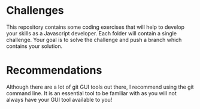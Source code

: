 # Challenges
This repository contains some coding exercises that will help to develop your skills as a Javascript developer. Each folder will contain a single challenge. Your goal is to solve the challenge and push a branch which contains your solution. 

# Recommendations
Although there are a lot of git GUI tools out there, I recommend using the git command line. It is an essential tool to be familiar with as you will not always have your GUI tool available to you! 
